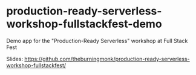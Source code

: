 # production-ready-serverless-workshop-fullstackfest-demo

Demo app for the "Production-Ready Serverless" workshop at Full Stack Fest

Slides: https://github.com/theburningmonk/production-ready-serverless-workshop-fullstackfest/
